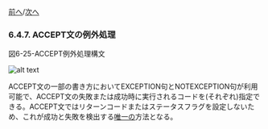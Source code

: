 <!--navi start-->
[前へ](6-4-6.md)/[次へ](6-5-1.md)
<!--navi end-->
### 6.4.7. ACCEPT文の例外処理

図6-25-ACCEPT例外処理構文

![alt text](Image/6-25.png)

ACCEPT文の一部の書き方においてEXCEPTION句とNOTEXCEPTION句が利用可能で、ACCEPT文の失敗または成功時に実行されるコードを(それぞれ)指定できる。ACCEPT文ではリターンコードまたはステータスフラグを設定しないため、これが成功と失敗を検出する<u>唯一の</u>方法となる。
